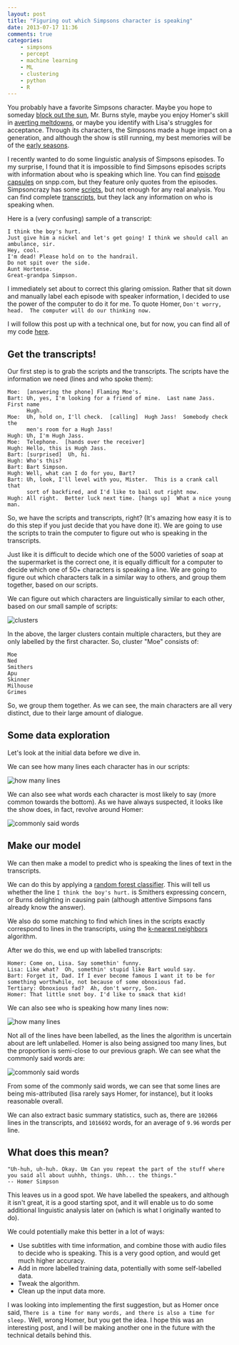 ```yaml
---
layout: post
title: "Figuring out which Simpsons character is speaking"
date: 2013-07-17 11:36
comments: true
categories:
    - simpsons
    - percept
    - machine learning
    - ML
    - clustering
    - python
    - R
---
```


You probably have a favorite Simpsons character.  Maybe you hope to someday [block out the sun](http://en.wikipedia.org/wiki/Who_Shot_Mr._Burns%3F), Mr. Burns style, maybe you enjoy Homer's skill in [averting meltdowns](http://en.wikipedia.org/wiki/Homer_Defined), or maybe you identify with Lisa's struggles for acceptance.  Through its characters, the Simpsons made a huge impact on a generation, and although the show is still running, my best memories will be of the [early seasons](http://deadhomersociety.com/zombiesimpsons/).

I recently wanted to do some linguistic analysis of Simpsons episodes.  To my surprise, I found that it is impossible to find Simpsons episodes scripts with information about who is speaking which line.  You can find [episode capsules](http://snpp.com/episodes/7G10.html) on snpp.com, but they feature only quotes from the episodes.  Simpsoncrazy has some [scripts](http://www.simpsoncrazy.com/scripts), but not enough for any real analysis.  You can find complete [transcripts](http://www.springfieldspringfield.co.uk/view_episode_scripts.php?tv-show=the-simpsons&episode=s01e01), but they lack any information on who is speaking when.

Here is a (very confusing) sample of a transcript:

```
I think the boy's hurt.
Just give him a nickel and let's get going! I think we should call an ambulance, sir.
Hey, cool.
I'm dead! Please hold on to the handrail.
Do not spit over the side.
Aunt Hortense.
Great-grandpa Simpson.
```

I immediately set about to correct this glaring omission.  Rather that sit down and manually label each episode with speaker information, I decided to use the power of the computer to do it for me.  To quote Homer, `Don't worry, head.  The computer will do our thinking now.`

I will follow this post up with a technical one, but for now, you can find all of my code [here](https://github.com/VikParuchuri/simpsons-scripts).

Get the transcripts!
--------------------------------------------

Our first step is to grab the scripts and the transcripts.  The scripts have the information we need (lines and who spoke them):

```
Moe:  [answering the phone] Flaming Moe's.
Bart: Uh, yes, I'm looking for a friend of mine.  Last name Jass.  First name
      Hugh.
Moe:  Uh, hold on, I'll check.  [calling]  Hugh Jass!  Somebody check the
      men's room for a Hugh Jass!
Hugh: Uh, I'm Hugh Jass.
Moe:  Telephone.  [hands over the receiver]
Hugh: Hello, this is Hugh Jass.
Bart: [surprised]  Uh, hi.
Hugh: Who's this?
Bart: Bart Simpson.
Hugh: Well, what can I do for you, Bart?
Bart: Uh, look, I'll level with you, Mister.  This is a crank call that
      sort of backfired, and I'd like to bail out right now.
Hugh: All right.  Better luck next time. [hangs up]  What a nice young man.
```

So, we have the scripts and transcripts, right? (It's amazing how easy it is to do this step if you just decide that you have done it).  We are going to use the scripts to train the computer to figure out who is speaking in the transcripts.

Just like it is difficult to decide which one of the 5000 varieties of soap at the supermarket is the correct one, it is equally difficult for a computer to decide which one of 50+ characters is speaking a line.  We are going to figure out which characters talk in a similar way to others, and group them together, based on our scripts.

We can figure out which characters are linguistically similar to each other, based on our small sample of scripts:

![clusters](../images/simpsons-scripts/clusters.png)

In the above, the larger clusters contain multiple characters, but they are only labelled by the first character.  So, cluster "Moe" consists of:

```
Moe
Ned
Smithers
Apu
Skinner
Milhouse
Grimes
```

So, we group them together.  As we can see, the main characters are all very distinct, due to their large amount of dialogue.

Some data exploration
-----------------------------------------------

Let's look at the initial data before we dive in.

We can see how many lines each character has in our scripts:

![how many lines](../images/simpsons-scripts/lines_per_character_initial.png)

We can also see what words each character is most likely to say (more common towards the bottom).  As we have always suspected, it looks like the show does, in fact, revolve around Homer:

![commonly said words](../images/simpsons-scripts/commonly_said_words_initial.png)


Make our model
-----------------------------------------------

We can then make a model to predict who is speaking the lines of text in the transcripts.

We can do this by applying a [random forest classifier](http://en.wikipedia.org/wiki/Random_forest).  This will tell us whether the line `I think the boy's hurt.` is Smithers expressing concern, or Burns delighting in causing pain (although attentive Simpsons fans already know the answer).

We also do some matching to find which lines in the scripts exactly correspond to lines in the transcripts, using the [k-nearest neighbors](https://en.wikipedia.org/wiki/K-nearest_neighbors_algorithm) algorithm.

After we do this, we end up with labelled transcripts:

```
Homer: Come on, Lisa. Say somethin' funny.
Lisa: Like what?  Oh, somethin' stupid like Bart would say.
Bart: Forget it, Dad. If I ever become famous I want it to be for something worthwhile, not because of some obnoxious fad.
Tertiary: Obnoxious fad?  Ah, don't worry, Son.
Homer: That little snot boy. I'd like to smack that kid!
```

We can also see who is speaking how many lines now:

![how many lines](../images/simpsons-scripts/lines_per_character_final.png)

Not all of the lines have been labelled, as the lines the algorithm is uncertain about are left unlabelled.  Homer is also being assigned too many lines, but the proportion is semi-close to our previous graph.  We can see what the commonly said words are:

![commonly said words](../images/simpsons-scripts/commonly_said_words_final.png)

From some of the commonly said words, we can see that some lines are being mis-attributed (lisa rarely says Homer, for instance), but it looks reasonable overall.

We can also extract basic summary statistics, such as, there are `102066` lines in the transcripts, and `1016692` words, for an average of `9.96` words per line.


What does this mean?
-------------------------------------------------

```
"Uh-huh, uh-huh. Okay. Um Can you repeat the part of the stuff where you said all about uuhhh, things. Uhh... the things."
-- Homer Simpson
```

This leaves us in a good spot.  We have labelled the speakers, and although it isn't great, it is a good starting spot, and it will enable us to do some additional linguistic analysis later on (which is what I originally wanted to do).

We could potentially make this better in a lot of ways:

* Use subtitles with time information, and combine those with audio files to decide who is speaking.  This is a very good option, and would get much higher accuracy.
* Add in more labelled training data, potentially with some self-labelled data.
* Tweak the algorithm.
* Clean up the input data more.

I was looking into implementing the first suggestion, but as Homer once said, `There is a time for many words, and there is also a time for sleep.` Well, wrong Homer, but you get the idea.  I hope this was an interesting post, and I will be making another one in the future with the technical details behind this.